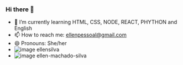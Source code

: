 ### Hi there 👋

- 🌱 I’m currently learning HTML, CSS, NODE, REACT, PHYTHON and English
- 📫 How to reach me: ellenpessoal@gmail.com
- 😄 Pronouns: She/her
- ![image](https://github.com/ellensilva/ellensilva/assets/3883834/5e5acc8c-63f6-4c52-82f4-efc104852b80) ellensilva
- ![image](https://github.com/ellensilva/ellensilva/assets/3883834/b4952c8d-b5c5-4612-a105-7e48b0522b93) ellen-machado-silva
